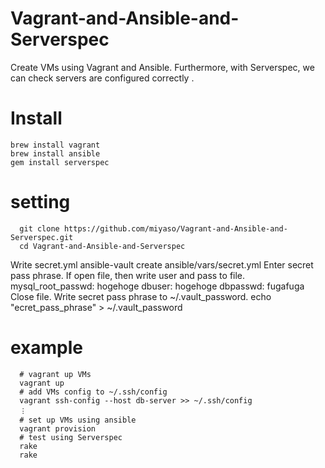 # Vagrant-and-Ansible-and-Serverspec
Create VMs using Vagrant and Ansible. 
Furthermore, with Serverspec, we can check servers are configured correctly .
# Install
    brew install vagrant
    brew install ansible
    gem install serverspec
# setting
      git clone https://github.com/miyaso/Vagrant-and-Ansible-and-Serverspec.git
      cd Vagrant-and-Ansible-and-Serverspec
Write secret.yml
      ansible-vault create ansible/vars/secret.yml
Enter secret pass phrase. If open file, then write user and pass to file.
      mysql_root_passwd: hogehoge
      dbuser: hogehoge
      dbpasswd: fugafuga
Close file. Write secret pass phrase to ~/.vault_password.
      echo "ecret_pass_phrase" > ~/.vault_password
# example
      # vagrant up VMs
      vagrant up
      # add VMs config to ~/.ssh/config 
      vagrant ssh-config --host db-server >> ~/.ssh/config
      ︙
      # set up VMs using ansible
      vagrant provision
      # test using Serverspec
      rake
      rake
